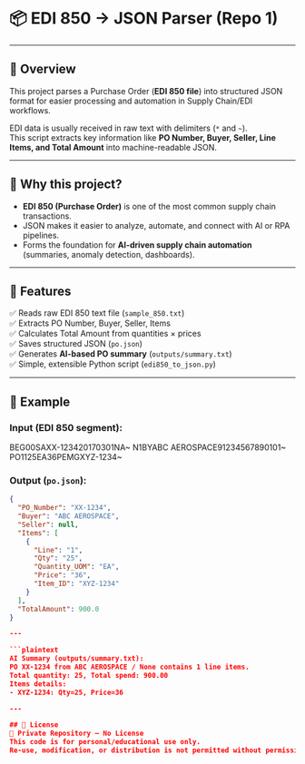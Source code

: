 # 📦 EDI 850 → JSON Parser (Repo 1)

---

## 🔹 Overview
This project parses a Purchase Order (**EDI 850 file**) into structured JSON format for easier processing and automation in Supply Chain/EDI workflows.  

EDI data is usually received in raw text with delimiters (`*` and `~`).  
This script extracts key information like **PO Number, Buyer, Seller, Line Items, and Total Amount** into machine-readable JSON.

---

## 🔹 Why this project?
- **EDI 850 (Purchase Order)** is one of the most common supply chain transactions.  
- JSON makes it easier to analyze, automate, and connect with AI or RPA pipelines.  
- Forms the foundation for **AI-driven supply chain automation** (summaries, anomaly detection, dashboards).  

---

## 🔹 Features
✅ Reads raw EDI 850 text file (`sample_850.txt`)  
✅ Extracts PO Number, Buyer, Seller, Items  
✅ Calculates Total Amount from quantities × prices  
✅ Saves structured JSON (`po.json`)  
✅ Generates **AI-based PO summary** (`outputs/summary.txt`)  
✅ Simple, extensible Python script (`edi850_to_json.py`)  

---

## 🔹 Example

### Input (EDI 850 segment):
BEG00SAXX-123420170301NA~
N1BYABC AEROSPACE91234567890101~
PO1125EA36PEMGXYZ-1234~


### Output (`po.json`):
```json
{
  "PO_Number": "XX-1234",
  "Buyer": "ABC AEROSPACE",
  "Seller": null,
  "Items": [
    {
      "Line": "1",
      "Qty": "25",
      "Quantity_UOM": "EA",
      "Price": "36",
      "Item_ID": "XYZ-1234"
    }
  ],
  "TotalAmount": 900.0
}

---

```plaintext
AI Summary (outputs/summary.txt):
PO XX-1234 from ABC AEROSPACE / None contains 1 line items.
Total quantity: 25, Total spend: 900.00
Items details:
- XYZ-1234: Qty=25, Price=36

---

## 🔹 License
🚫 Private Repository – No License
This code is for personal/educational use only.
Re-use, modification, or distribution is not permitted without permission.
